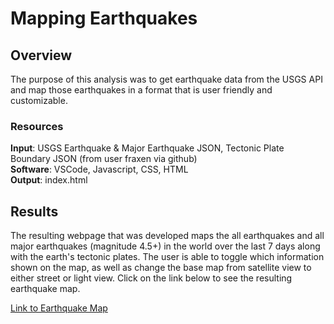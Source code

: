 # Mapping Earthquakes

## Overview
The purpose of this analysis was to get earthquake data from the USGS API and map those earthquakes in a format that is user friendly and customizable.  

### Resources
**Input**: USGS Earthquake & Major Earthquake JSON, Tectonic Plate Boundary JSON (from user fraxen via github)<br/>
**Software**: VSCode, Javascript, CSS, HTML<br/>
**Output**: index.html<br/>

## Results
The resulting webpage that was developed maps the all earthquakes and all major earthquakes (magnitude 4.5+) in the world over the last 7 days along with the earth's tectonic plates. The user is able to toggle which information shown on the map, as well as change the base map from satellite view to either street or light view. Click on the link below to see the resulting earthquake map. 

[Link to Earthquake Map](https://mhorstman.github.io/Mapping_Earthquakes/Earthquake_Challenge/index.html)

